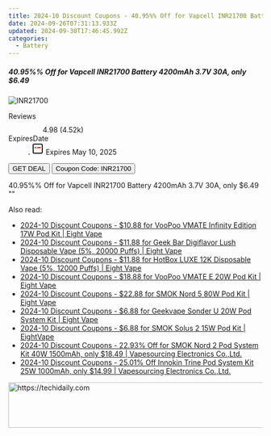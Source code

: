 ```yaml
---
title: 2024-10 Discount Coupons - 40.95%% Off for Vapcell INR21700 Battery 4200mAh 3.7V 30A, only $6.49 | Vapesourcing Electronics Co.,Ltd.
date: 2024-09-26T07:31:13.933Z
updated: 2024-09-30T17:46:45.992Z
categories:
  - Battery
---
```


<div class="max-w-4xl mx-auto grid grid-cols-1 lg:max-w-5xl lg:gap-x-20 lg:grid-cols-2">
  <div class="relative p-3 col-start-1 row-start-1 flex flex-col-reverse rounded-lg bg-gradient-to-t from-black/75 via-black/0 sm:bg-none sm:row-start-2 sm:p-0 lg:row-start-1">
    <h5 class="mt-1 text-lg font-semibold text-white sm:text-slate-900 md:text-2xl dark:sm:text-white">40.95%% Off for Vapcell INR21700 Battery 4200mAh 3.7V 30A, only $6.49</h5>
  </div>
  
  <div class="col-start-1 col-end-3 row-start-1 grid gap-4 sm:mb-6 sm:grid-cols-4 lg:col-start-2 lg:row-span-6 lg:row-end-6 lg:mb-0 lg:gap-6">
      <img src="&quot;https://static.shareasale.com/image/90958/deal/000000_16603699702902.png&quot;" onClick="javascript:window.open(decodeURIComponent('%22https%3A%2F%2Fwww.shareasale.com%2Fu.cfm%3Fd%3D933468%26m%3D90958%26u%3D4338022%22'), '_blank');void(0);" alt="INR21700" class="h-60 w-full rounded-lg object-cover sm:col-span-2 sm:h-52 lg:col-span-full" loading="lazy" />
    
  </div>
  <dl class="row-start-2 mt-4 flex items-center text-xs font-medium sm:row-start-3 sm:mt-1 md:mt-2.5 lg:row-start-2">
    <dt class="sr-only">Reviews</dt>
    <dd class="flex items-center text-indigo-600 dark:text-indigo-400">
      <svg width="24" height="24" fill="none" aria-hidden="true" class="mr-1 stroke-current dark:stroke-indigo-500">
        <path d="m12 5 2 5h5l-4 4 2.103 5L12 16l-5.103 3L9 14l-4-4h5l2-5Z" stroke-width="2" stroke-linecap="round" stroke-linejoin="round" />
      </svg>
      <span>4.98 <span class="font-normal text-slate-400">(4.52k)</span></span>
    </dd>
    <dt class="sr-only">ExpiresDate</dt>
    <dd class="flex items-center">
      <svg width="2" height="2" aria-hidden="true" fill="currentColor" class="mx-3 text-slate-300">
        <circle cx="1" cy="1" r="1" />
      </svg>
      <svg width="24" height="24" viewBox="0 0 24 24" fill="none" stroke="currentColor" stroke-width="2">
        <rect x="3" y="3" width="18" height="18" rx="2" fill="#fff" />
        <path d="M6 10L18 10" stroke="red" stroke-width="2" fill="none" />
        <path d="M10 6L10 18" stroke="#fff" stroke-width="2" fill="none" />
      </svg>
      Expires May 10, 2025    </dd>
  </dl>
  <div class="col-start-1 row-start-3 mt-4 self-center sm:col-start-2 sm:row-span-2 sm:row-start-2 sm:mt-0 lg:col-start-1 lg:row-start-3 lg:row-end-4 lg:mt-6">
    <button type="button" onClick="javascript:window.open(decodeURIComponent('%22https%3A%2F%2Fwww.shareasale.com%2Fu.cfm%3Fd%3D933468%26m%3D90958%26u%3D4338022%22'), '_blank');void(0);" class="rounded-lg bg-red-600 px-3 py-2 text-sm font-medium leading-6 text-white">GET DEAL</button>
    <button type="button" onClick="javascript:window.open(decodeURIComponent('%22https%3A%2F%2Fwww.shareasale.com%2Fu.cfm%3Fd%3D933468%26m%3D90958%26u%3D4338022%22'), '_blank');void(0);" class="border-dashed border-2 border-indigo-600 bg-green-100 text-sm leading-6 font-medium py-2 px-3 rounded-lg">Coupon Code: INR21700</button>
  </div>
  <p class="col-start-1 mt-4 text-sm leading-6 sm:col-span-2 lg:col-span-1 lg:row-start-4 lg:mt-6 dark:text-slate-400">
    40.95%% Off for Vapcell INR21700 Battery 4200mAh 3.7V 30A, only $6.49 
""  </p>
</div>

<span class="atpl-alsoreadstyle">Also read:</span>
<div><ul>
<li><a href="https://coupons.techidaily.com/coupon-1105539-share-59344-sale/"><u>2024-10 Discount Coupons - $10.88 for VooPoo VMATE Infinity Edition 17W Pod Kit | Eight Vape</u></a></li>
<li><a href="https://coupons.techidaily.com/coupon-1105534-share-59344-sale/"><u>2024-10 Discount Coupons - $11.88 for Geek Bar Digiflavor Lush Disposable Vape (5%, 20000 Puffs) | Eight Vape</u></a></li>
<li><a href="https://coupons.techidaily.com/coupon-1105536-share-59344-sale/"><u>2024-10 Discount Coupons - $11.88 for HotBox LUXE 12K Disposable Vape (5%, 12000 Puffs) | Eight Vape</u></a></li>
<li><a href="https://coupons.techidaily.com/coupon-1105538-share-59344-sale/"><u>2024-10 Discount Coupons - $18.88 for VooPoo VMATE E 20W Pod Kit | Eight Vape</u></a></li>
<li><a href="https://coupons.techidaily.com/coupon-1105541-share-59344-sale/"><u>2024-10 Discount Coupons - $22.88 for SMOK Nord 5 80W Pod Kit | Eight Vape</u></a></li>
<li><a href="https://coupons.techidaily.com/coupon-1105542-share-59344-sale/"><u>2024-10 Discount Coupons - $6.88 for Geekvape Sonder U 20W Pod System Kit | Eight Vape</u></a></li>
<li><a href="https://coupons.techidaily.com/coupon-1105546-share-59344-sale/"><u>2024-10 Discount Coupons - $6.88 for SMOK Solus 2 15W Pod Kit | EightVape</u></a></li>
<li><a href="https://coupons.techidaily.com/coupon-642661-share-90958-sale/"><u>2024-10 Discount Coupons - 22.93% Off for SMOK Nord 2 Pod System Kit 40W 1500mAh, only $18.49 | Vapesourcing Electronics Co.,Ltd.</u></a></li>
<li><a href="https://coupons.techidaily.com/coupon-1105796-share-90958-sale/"><u>2024-10 Discount Coupons - 25.01% Off Innokin Trine Pod System Kit 25W 1000mAh, only $14.99 | Vapesourcing Electronics Co.,Ltd.</u></a></li>
</ul></div>

<ins class="adsbygoogle"
      style="display:block"
      data-ad-client="ca-pub-7571918770474297"
      data-ad-slot="8358498916"
      data-ad-format="auto"
      data-full-width-responsive="true"></ins>
    

<!-- affiliate ads begin -->
<a href="https://ephamedtechinc.pxf.io/c/5597632/2137206/26400" target="_top" id="2137206">
  <img src="//a.impactradius-go.com/display-ad/26400-2137206" border="0" alt="https://techidaily.com" width="728" height="90"/>
</a>
<img height="0" width="0" src="https://ephamedtechinc.pxf.io/i/5597632/2137206/26400" style="position:absolute;visibility:hidden;" border="0" />
<!-- affiliate ads end -->

